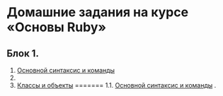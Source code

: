 # Домашние задания на курсе «Основы Ruby»

## Блок 1.
1. [Основной синтаксис и команды](1_1-ruby_fundamentals/)
2.
3. [Классы и объекты](1_3-objects_and_classes)
=======
1.1. [Основной синтаксис и команды](1_1-ruby_fundamentals/) . 
